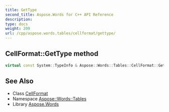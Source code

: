 ```yaml
---
title: GetType
second_title: Aspose.Words for C++ API Reference
description: 
type: docs
weight: 209
url: /cpp/aspose.words.tables/cellformat/gettype/
---
```

## CellFormat::GetType method




```cpp
virtual const System::TypeInfo & Aspose::Words::Tables::CellFormat::GetType() const override
```

## See Also

* Class [CellFormat](../)
* Namespace [Aspose::Words::Tables](../../)
* Library [Aspose.Words](../../../)
